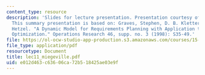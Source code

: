 ```yaml
---
content_type: resource
description: 'Slides for lecture presentation. Presentation courtesy of Nicolas Miegeville.
  This summary presentation is based on: Graves, Stephen, D. B. Kletter, and W. B.
  Hetzel. "A Dynamic Model for Requirements Planning with Application to Supply Chain
  Optimization." Operations Research 46, supp. no. 3 (1998): S35-49.'
file: https://ol-ocw-studio-app-production.s3.amazonaws.com/courses/15-764-the-theory-of-operations-management-spring-2004/e012d463c63606ca72b518425ae03e9f_lec11_miegeville.pdf
file_type: application/pdf
resourcetype: Document
title: lec11_miegeville.pdf
uid: e012d463-c636-06ca-72b5-18425ae03e9f
---
```

